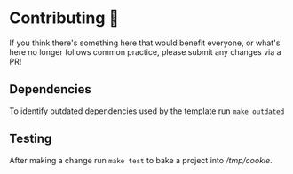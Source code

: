 # Contributing 🌱

If you think there's something here that would benefit everyone, or what's here no longer follows common practice, please submit any changes via a PR!

## Dependencies

To identify outdated dependencies used by the template run `make outdated`

## Testing

After making a change run `make test` to bake a project into _/tmp/cookie_.
